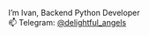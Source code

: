 I’m Ivan, Backend Python Developer<br>
📫 Telegram: [@delightful_angels](https://t.me/delightful_angels)

<!---
delightfulangels/delightfulangels is a ✨ special ✨ repository because its `README.md` (this file) appears on your GitHub profile.
You can click the Preview link to take a look at your changes.
--->
